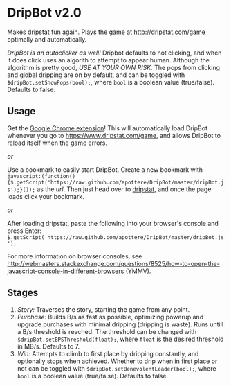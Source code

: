 DripBot v2.0
============

Makes dripstat fun again.  Plays the game at <http://dripstat.com/game> optimally and automatically.

*DripBot is an autoclicker as well!*  Dripbot defaults to not clicking, and when it does click uses an algorith to attempt to appear human.  Although the algorithm is pretty good, *USE AT YOUR OWN RISK.*
The pops from clicking and global dripping are on by default, and can be toggled with `$dripBot.setShowPops(bool);`, where `bool` is a boolean value (true/false).  Defaults to false.

Usage
-----
Get the [Google Chrome extension](https://chrome.google.com/webstore/detail/dripbot-plus/ikbccchmlnodccdacimdpmbbgodkdoih)!  This will automatically load DripBot whenever you go to <https://www.dripstat.com/game>, and allows DripBot to reload itself when the game errors.

*or*

Use a bookmark to easily start DripBot.  Create a new bookmark with `javascript:(function(){$.getScript('https://raw.github.com/apottere/DripBot/master/dripBot.js');}());` as the *url*.  Then just head over to [dripstat](http://dripstat.com/game), and once the page loads click your bookmark.

*or*

After loading dripstat, paste the following into your browser's console and press Enter: `$.getScript('https://raw.github.com/apottere/DripBot/master/dripBot.js');`

For more information on browser consoles, see <http://webmasters.stackexchange.com/questions/8525/how-to-open-the-javascript-console-in-different-browsers> (YMMV).


Stages
------

1. *Story:* Traverses the story, starting the game from any point.
2. *Purchase:* Builds B/s as fast as possible, optimizing powerup and upgrade purchases with minimal dripping (dripping is waste).  Runs untill a B/s threshold is reached.  The threshold can be changed with `$dripBot.setBPSThreshold(float);`, where `float` is the desired threshold in MB/s.  Defaults to 7.
3. *Win:* Attempts to climb to first place by dripping constantly, and optionally stops when achieved.  Whether to drip when in first place or not can be toggled with `$dripBot.setBenevolentLeader(bool);`, where `bool` is a boolean value (true/false).  Defaults to false.


